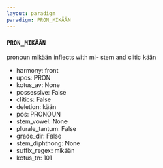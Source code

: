 ```yaml
---
layout: paradigm
paradigm: PRON_MIKÄÄN
---
```

### ` PRON_MIKÄÄN `

pronoun mikään inflects with mi- stem and clitic kään
* harmony: front
* upos: PRON
* kotus_av: None
* possessive: False
* clitics: False
* deletion: kään
* pos: PRONOUN
* stem_vowel: None
* plurale_tantum: False
* grade_dir: False
* stem_diphthong: None
* suffix_regex: mikään
* kotus_tn: 101
